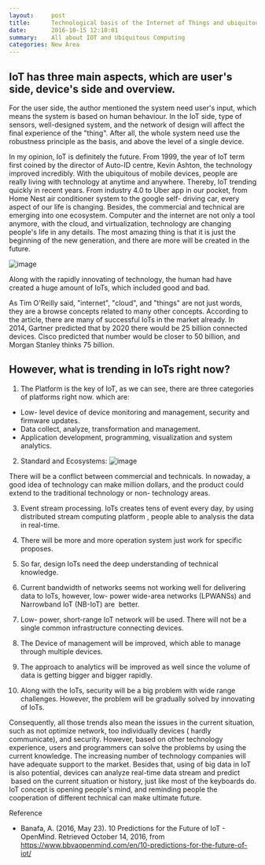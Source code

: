 ```yaml
---
layout:     post
title:      Technological basis of the Internet of Things and ubiquitous computing
date:       2016-10-15 12:10:01
summary:    All about IOT and Ubiquitous Computing
categories: New Area
---
```


## IoT has three main aspects, which are user's side, device's side and overview.

For the user side, the author mentioned the system need user's input, which means the system is based on human behaviour. In the IoT side, type of sensors, well-designed system, and the network of design will affect the final experience of the "thing". After all, the whole system need use the robustness principle as the basis, and above the level of a single device.

In my opinion, IoT is definitely the future. From 1999, the year of IoT term first coined by the director of Auto-ID centre, Kevin Ashton, the technology improved incredibly. With the ubiquitous of mobile devices, people are really living with technology at anytime and anywhere. Thereby, IoT trending quickly in recent years. From industry 4.0 to Uber app in our pocket, from Home Nest air conditioner system to the google self- driving car, every aspect of our life is changing. Besides, the commercial and technical are emerging into one ecosystem. Computer and the internet are not only a tool anymore, with the cloud, and virtualization, technology are changing people's life in any details. The most amazing thing is that it is just the beginning of the new generation, and there are more will be created in the future.

![image](https://www.bbvaopenmind.com/wp-content/uploads/2016/04/banafa-10-tendencias-1.jpg)

Along with the rapidly innovating of technology, the human had have created a huge amount of IoTs, which included good and bad.

As Tim O'Reilly said, "internet", "cloud", and "things" are not just words, they are a browse concepts related to many other concepts. According to the article, there are many of successful IoTs in the market already. In 2014, Gartner predicted that by 2020 there would be 25 billion connected devices. Cisco predicted that number would be closer to 50 billion, and Morgan Stanley thinks 75 billion.

## However, what is trending in IoTs right now?

1. The Platform is the key of IoT, as we can see, there are three categories of platforms right now. which are:
* Low- level device of device monitoring and management, security and firmware updates.
* Data collect, analyze, transformation and management.
* Application development, programming, visualization and system analytics.
2. Standard and Ecosystems:
![image](https://www.bbvaopenmind.com/wp-content/uploads/2016/04/banafa-10-tendencias-2.jpg)

There will be a conflict between commercial and technicals. In nowaday, a good idea of technology can make million dollars, and the product could extend to the traditional technology or non- technology areas.

3. Event stream processing. IoTs creates tens of event every day, by using distributed stream computing platform , people able to analysis the data in real-time.

4. There will be more and more operation system just work for specific proposes.

5. So far, design IoTs need the deep understanding of technical knowledge.

6. Current bandwidth of networks seems not working well for delivering data to IoTs, however, low- power wide-area networks (LPWANSs) and Narrowband IoT (NB-IoT) are  better.

7. Low- power, short-range IoT network will be used. There will not be a single common infrastructure connecting devices.

8. The Device of management will be improved, which able to manage through multiple devices.

9. The approach to analytics will be improved as well since the volume of data is getting bigger and bigger rapidly.

10. Along with the IoTs, security will be a big problem with wide range challenges. However, the problem will be gradually solved by innovating of IoTs.

Consequently, all those trends also mean the issues in the current situation, such as not optimize network, too individually devices ( hardly communicate), and security. However, based on other technology experience, users and programmers can solve the problems by using the current knowledge. The increasing number of technology companies will have adequate support to the market. Besides that, using of big data in IoT is also potential, devices can analyze real-time data stream and predict  based on the current situation or history, just like most of the keyboards do. IoT concept is opening people's mind, and reminding people the cooperation of different technical can make ultimate future.

Reference

* Banafa, A. (2016, May 23). 10 Predictions for the Future of IoT - OpenMind. Retrieved October 14, 2016, from https://www.bbvaopenmind.com/en/10-predictions-for-the-future-of-iot/
